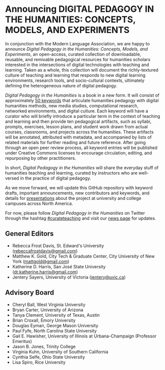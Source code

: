 
# Announcing DIGITAL PEDAGOGY IN THE HUMANITIES: CONCEPTS, MODELS, AND EXPERIMENTS

In conjunction with the Modern Language Association, we are happy to announce *Digital Pedagogy in the Humanities: Concepts, Models, and Experiments*, an open-access, curated collection of downloadable, reusable, and remixable pedagogical resources for humanities scholars interested in the intersections of digital technologies with teaching and learning. Taken as a whole, this collection will document the richly-textured culture of teaching and learning that responds to new digital learning environments, research tools, and socio-cultural contexts, ultimately defining the heterogeneous nature of digital pedagogy.

*Digital Pedagogy in the Humanities* is a book in a new form. It will consist of approximately [50 keywords](listOfKeywords.md) that articulate humanities pedagogy with digital humanities methods, new media studies, computational research, networked environments, and digital culture. Each keyword will have a curator who will briefly introduce a particular term in the context of teaching and learning and then provide ten pedagogical artifacts, such as syllabi, prompts, exercises,  lesson plans, and student work drawn from actual courses, classrooms, and projects across the humanities. These artifacts will be annotated, attributed with metadata, and accompanied by lists of related materials for further reading and future reference. After going through an open peer review process, all keyword entries will be published under Creative Commons licenses to encourage circulation, editing, and repurposing by other practitioners.

In short, *Digital Pedagogy in the Humanities* will share the everyday stuff of humanities teaching and learning, curated by instructors who are well-versed in the practice of digital pedagogy.

As we move forward, we will update this GitHub repository with keyword drafts, important announcements, new contributors and keywords, and details for [presentations](presentations.md) about the project at university and college campuses across North America.

For now, please follow *Digital Pedagogy in the Humanities* on Twitter through the hashtag [#curateteaching](https://twitter.com/hashtag/curateteaching?f=realtime&src=hash) and visit our [news page](https://github.com/curateteaching/digitalpedagogy/blob/master/news.md) for updates.

## General Editors 
* Rebecca Frost Davis, St. Edward's University (rebeccafrostdavis@gmail.com) 
* Matthew K. Gold, City Tech & Graduate Center, City University of New York (mattgold@gmail.com)
* Katherine D. Harris, San José State University (dr.katherine.harris@gmail.com)
* Jentery Sayers, University of Victoria (jentery@uvic.ca)

## Advisory Board
* Cheryl Ball, West Virginia University 
* Bryan Carter, University of Arizona 
* Tanya Clement, University of Texas, Austin 
* Brian Croxall, Emory University 
* Douglas Eyman, George Mason University 
* Paul Fyfe, North Carolina State University 
* Gail E. Hawisher, University of Illinois at Urbana-Champaign (Professor Emeritus) 
* Jason B. Jones, Trinity College 
* Virginia Kuhn, University of Southern California 
* Cynthia Selfe, Ohio State University 
* Lisa Spiro, Rice University
